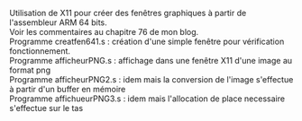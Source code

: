 Utilisation de X11 pour créer des fenêtres graphiques à partir de l'assembleur ARM 64 bits.<br>
Voir les commentaires au chapitre 76 de mon blog. <br>
Programme creatfen641.s : création d'une simple fenêtre pour vérification fonctionnement. <br>
Programme afficheurPNG.s : affichage dans une fenêtre X11 d'une image au format png<br>
Programme afficheurPNG2.s : idem mais la conversion de l'image s'effectue à partir d'un buffer en mémoire<br>
Programme affichueurPNG3.s : idem mais l'allocation de place necessaire s'effectue sur le tas<br>
